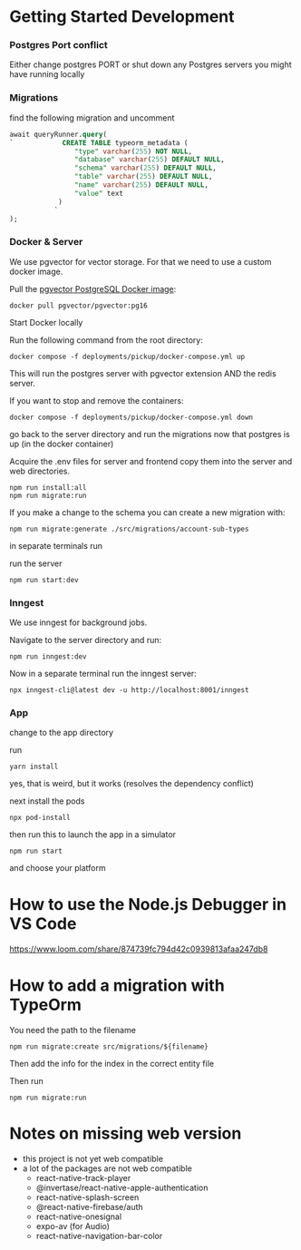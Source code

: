 # Getting Started Development

### Postgres Port conflict

Either change postgres PORT or shut down any Postgres servers you might have running locally

### Migrations

find the following migration and uncomment

```sql
await queryRunner.query(
`            CREATE TABLE typeorm_metadata (
                "type" varchar(255) NOT NULL,
                "database" varchar(255) DEFAULT NULL,
                "schema" varchar(255) DEFAULT NULL,
                "table" varchar(255) DEFAULT NULL,
                "name" varchar(255) DEFAULT NULL,
                "value" text
            )
           `
);
```

### Docker & Server

We use pgvector for vector storage. For that we need to use a custom docker image.

Pull the [pgvector PostgreSQL Docker image](https://hub.docker.com/r/pgvector/pgvector):

```
docker pull pgvector/pgvector:pg16
```

Start Docker locally

Run the following command from the root directory:

```console
docker compose -f deployments/pickup/docker-compose.yml up
```

This will run the postgres server with pgvector extension AND the redis server.

If you want to stop and remove the containers:

```console
docker compose -f deployments/pickup/docker-compose.yml down
```

go back to the server directory and run the migrations now that postgres is up (in the docker container)

Acquire the .env files for server and frontend copy them into the server and web directories.

```console
npm run install:all
npm run migrate:run
```

If you make a change to the schema you can create a new migration with:

```console
npm run migrate:generate ./src/migrations/account-sub-types
```

in separate terminals run

run the server

```console
npm run start:dev
```

### Inngest

We use inngest for background jobs.

Navigate to the server directory and run:

```console
npm run inngest:dev
```

Now in a separate terminal run the inngest server:

```console
npx inngest-cli@latest dev -u http://localhost:8001/inngest
```

### App

change to the app directory

run

```console
yarn install
```

yes, that is weird, but it works (resolves the dependency conflict)

next install the pods

```console
npx pod-install
```

then run this to launch the app in a simulator

```console
npm run start
```

and choose your platform

# How to use the Node.js Debugger in VS Code

https://www.loom.com/share/874739fc794d42c0939813afaa247db8

# How to add a migration with TypeOrm

You need the path to the filename

```shell
npm run migrate:create src/migrations/${filename}
```

Then add the info for the index in the correct entity file

Then run

```shell
npm run migrate:run
```

# Notes on missing web version

-   this project is not yet web compatible
-   a lot of the packages are not web compatible
    -   react-native-track-player
    -   @invertase/react-native-apple-authentication
    -   react-native-splash-screen
    -   @react-native-firebase/auth
    -   react-native-onesignal
    -   expo-av (for Audio)
    -   react-native-navigation-bar-color
